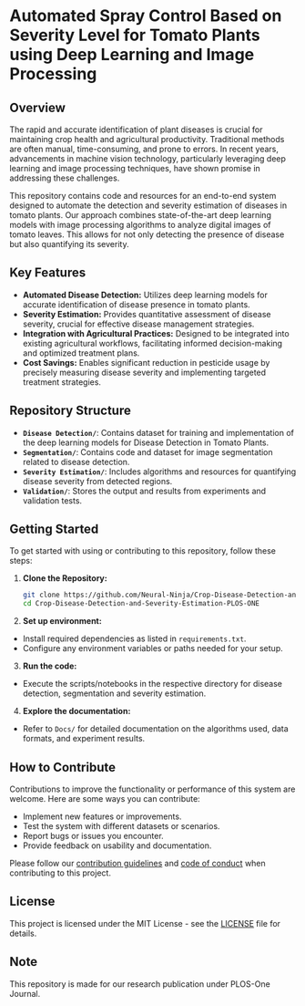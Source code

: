 # Automated Spray Control Based on Severity Level for Tomato Plants using Deep Learning and Image Processing

## Overview
The rapid and accurate identification of plant diseases is crucial for maintaining crop health and agricultural productivity. Traditional methods are often manual, time-consuming, and prone to errors. In recent years, advancements in machine vision technology, particularly leveraging deep learning and image processing techniques, have shown promise in addressing these challenges.

This repository contains code and resources for an end-to-end system designed to automate the detection and severity estimation of diseases in tomato plants. Our approach combines state-of-the-art deep learning models with image processing algorithms to analyze digital images of tomato leaves. This allows for not only detecting the presence of disease but also quantifying its severity.

## Key Features
- **Automated Disease Detection:** Utilizes deep learning models for accurate identification of disease presence in tomato plants.
- **Severity Estimation:** Provides quantitative assessment of disease severity, crucial for effective disease management strategies.
- **Integration with Agricultural Practices:** Designed to be integrated into existing agricultural workflows, facilitating informed decision-making and optimized treatment plans.
- **Cost Savings:** Enables significant reduction in pesticide usage by precisely measuring disease severity and implementing targeted treatment strategies.

## Repository Structure
- **`Disease Detection/`**: Contains dataset for training and implementation of the deep learning models for Disease Detection in Tomato Plants.
- **`Segmentation/`**: Contains code and dataset for image segmentation related to disease detection.
- **`Severity Estimation/`**: Includes algorithms and resources for quantifying disease severity from detected regions.
- **`Validation/`**: Stores the output and results from experiments and validation tests.

## Getting Started
To get started with using or contributing to this repository, follow these steps:

1. **Clone the Repository:**
   ```bash
   git clone https://github.com/Neural-Ninja/Crop-Disease-Detection-and-Severity-Estimation-PLOS-ONE.git
   cd Crop-Disease-Detection-and-Severity-Estimation-PLOS-ONE
   
2. **Set up environment:**
- Install required dependencies as listed in `requirements.txt`.
- Configure any environment variables or paths needed for your setup.

3. **Run the code:**
- Execute the scripts/notebooks in the respective directory for disease detection, segmentation and severity estimation.

4. **Explore the documentation:**
- Refer to `Docs/` for detailed documentation on the algorithms used, data formats, and experiment results.

## How to Contribute
Contributions to improve the functionality or performance of this system are welcome. Here are some ways you can contribute:
- Implement new features or improvements.
- Test the system with different datasets or scenarios.
- Report bugs or issues you encounter.
- Provide feedback on usability and documentation.

Please follow our [contribution guidelines](CONTRIBUTING.md) and [code of conduct](CODE_OF_CONDUCT.md) when contributing to this project.

## License
This project is licensed under the MIT License - see the [LICENSE](LICENSE) file for details.

## Note
This repository is made for our research publication under PLOS-One Journal.
